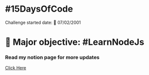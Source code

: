# #15DaysOfCode

Challenge started date: 📅 07/02/2001  

# 🎯 Major objective: #LearnNodeJs

### Read my notion page for more updates

<a href = "https://www.notion.so/milansony/15DaysOfCode-bed90e2a7ecc4baf999709befd32c253?pvs=4">Click Here</a>
